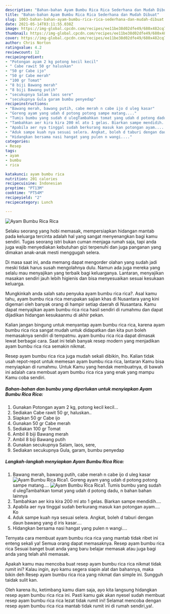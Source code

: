 ```yaml
---
description: "Bahan-bahan Ayam Bumbu Rica Rica Sederhana dan Mudah Dibuat"
title: "Bahan-bahan Ayam Bumbu Rica Rica Sederhana dan Mudah Dibuat"
slug: 1003-bahan-bahan-ayam-bumbu-rica-rica-sederhana-dan-mudah-dibuat
date: 2021-05-14T03:11:55.038Z
image: https://img-global.cpcdn.com/recipes/ee11be38d02dfe49/680x482cq70/ayam-bumbu-rica-rica-foto-resep-utama.jpg
thumbnail: https://img-global.cpcdn.com/recipes/ee11be38d02dfe49/680x482cq70/ayam-bumbu-rica-rica-foto-resep-utama.jpg
cover: https://img-global.cpcdn.com/recipes/ee11be38d02dfe49/680x482cq70/ayam-bumbu-rica-rica-foto-resep-utama.jpg
author: Chris Norton
ratingvalue: 4.2
reviewcount: 12
recipeingredient:
- "Potongan ayam 2 kg potong kecil kecil"
- " Cabe rawit 50 gr haluskan"
- "50 gr Cabe ijo"
- "50 gr Cabe merah"
- "100 gr Tomat"
- "8 biji Bawang merah"
- "8 biji Bawang putih"
- "secukupnya Salam laos sere"
- "secukupnya Gula garam bumbu penyedap"
recipeinstructions:
- "Bawang merah, bawang putih, cabe merah n cabe ijo d uleg kasar"
- "Goreng ayam yang udah d potong potong sampe matang...."
- "Tumis bumbu yang sudah d ulegTambahkan tomat yang udah d potong dadu, n bahan bahan lainnya"
- "Tambahkan aer kira kira 200 ml ato 1 gelas. Biarkan sampe mendidih...."
- "Apabila aer nya tinggal sudah berkurang masuk kan potongan ayam.... Ko"
- "Aduk sampe kuah nya sesuai selera. Angkat, boleh d taburi dengan daun bawang yang d iris kasar...."
- "Hidangkan bersama nasi hangat yang pulen n wangi...."
categories:
- Resep
tags:
- ayam
- bumbu
- rica

katakunci: ayam bumbu rica 
nutrition: 201 calories
recipecuisine: Indonesian
preptime: "PT13M"
cooktime: "PT54M"
recipeyield: "2"
recipecategory: Lunch

---
```



![Ayam Bumbu Rica Rica](https://img-global.cpcdn.com/recipes/ee11be38d02dfe49/680x482cq70/ayam-bumbu-rica-rica-foto-resep-utama.jpg)

Selaku seorang yang hobi memasak, mempersiapkan hidangan mantab pada keluarga tercinta adalah hal yang sangat menyenangkan bagi kamu sendiri. Tugas seorang istri bukan cuman menjaga rumah saja, tapi anda juga wajib menyediakan kebutuhan gizi terpenuhi dan juga panganan yang dimakan anak-anak mesti menggugah selera.

Di masa  saat ini, anda memang dapat mengorder olahan yang sudah jadi meski tidak harus susah mengolahnya dulu. Namun ada juga mereka yang selalu mau menyajikan yang terbaik bagi keluarganya. Lantaran, menyajikan masakan sendiri jauh lebih higienis dan bisa menyesuaikan sesuai kesukaan keluarga. 



Mungkinkah anda salah satu penyuka ayam bumbu rica rica?. Asal kamu tahu, ayam bumbu rica rica merupakan sajian khas di Nusantara yang kini digemari oleh banyak orang di hampir setiap daerah di Nusantara. Kamu dapat menyajikan ayam bumbu rica rica hasil sendiri di rumahmu dan dapat dijadikan hidangan kesukaanmu di akhir pekan.

Kalian jangan bingung untuk menyantap ayam bumbu rica rica, karena ayam bumbu rica rica sangat mudah untuk didapatkan dan kita pun boleh memasaknya sendiri di tempatmu. ayam bumbu rica rica dapat dimasak lewat berbagai cara. Saat ini telah banyak resep modern yang menjadikan ayam bumbu rica rica semakin nikmat.

Resep ayam bumbu rica rica juga mudah sekali dibikin, lho. Kalian tidak usah repot-repot untuk memesan ayam bumbu rica rica, lantaran Kamu bisa menyiapkan di rumahmu. Untuk Kamu yang hendak membuatnya, di bawah ini adalah cara membuat ayam bumbu rica rica yang enak yang mampu Kamu coba sendiri.

<!--inarticleads1-->

##### Bahan-bahan dan bumbu yang diperlukan untuk menyiapkan Ayam Bumbu Rica Rica:

1. Gunakan Potongan ayam 2 kg, potong kecil kecil...
1. Sediakan  Cabe rawit 50 gr, haluskan..
1. Siapkan 50 gr Cabe ijo
1. Gunakan 50 gr Cabe merah
1. Sediakan 100 gr Tomat
1. Ambil 8 biji Bawang merah
1. Ambil 8 biji Bawang putih
1. Gunakan secukupnya Salam, laos, sere,
1. Sediakan secukupnya Gula, garam, bumbu penyedap




<!--inarticleads2-->

##### Langkah-langkah menyiapkan Ayam Bumbu Rica Rica:

1. Bawang merah, bawang putih, cabe merah n cabe ijo d uleg kasar
<img src="https://img-global.cpcdn.com/steps/a434f46b49322d2c/160x128cq70/ayam-bumbu-rica-rica-langkah-memasak-1-foto.jpg" alt="Ayam Bumbu Rica Rica">1. Goreng ayam yang udah d potong potong sampe matang....
<img src="https://img-global.cpcdn.com/steps/9771afbd4872317e/160x128cq70/ayam-bumbu-rica-rica-langkah-memasak-2-foto.jpg" alt="Ayam Bumbu Rica Rica">1. Tumis bumbu yang sudah d ulegTambahkan tomat yang udah d potong dadu, n bahan bahan lainnya
1. Tambahkan aer kira kira 200 ml ato 1 gelas. Biarkan sampe mendidih....
1. Apabila aer nya tinggal sudah berkurang masuk kan potongan ayam.... Ko
1. Aduk sampe kuah nya sesuai selera. Angkat, boleh d taburi dengan daun bawang yang d iris kasar....
1. Hidangkan bersama nasi hangat yang pulen n wangi....




Ternyata cara membuat ayam bumbu rica rica yang mantab tidak ribet ini enteng sekali ya! Semua orang dapat memasaknya. Resep ayam bumbu rica rica Sesuai banget buat anda yang baru belajar memasak atau juga bagi anda yang telah ahli memasak.

Apakah kamu mau mencoba buat resep ayam bumbu rica rica nikmat tidak rumit ini? Kalau ingin, ayo kamu segera siapin alat dan bahannya, maka bikin deh Resep ayam bumbu rica rica yang nikmat dan simple ini. Sungguh taidak sulit kan. 

Oleh karena itu, ketimbang kamu diam saja, ayo kita langsung hidangkan resep ayam bumbu rica rica ini. Pasti kamu gak akan nyesel sudah membuat resep ayam bumbu rica rica lezat tidak rumit ini! Selamat mencoba dengan resep ayam bumbu rica rica mantab tidak rumit ini di rumah sendiri,ya!.

